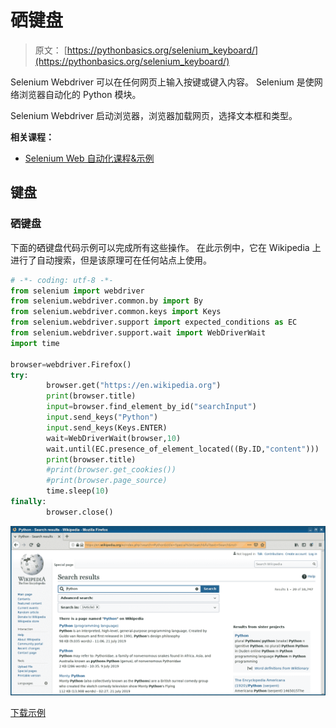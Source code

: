 # 硒键盘

> 原文： [https://pythonbasics.org/selenium_keyboard/](https://pythonbasics.org/selenium_keyboard/)

Selenium Webdriver 可以在任何网页上输入按键或键入内容。 Selenium 是使网络浏览器自动化的 Python 模块。

Selenium Webdriver 启动浏览器，浏览器加载网页，选择文本框和类型。

**相关课程：**

*   [Selenium Web 自动化课程&示例](https://gum.co/GjuJxo)

## 键盘

### 硒键盘

下面的硒键盘代码示例可以完成所有这些操作。 在此示例中，它在 Wikipedia 上进行了自动搜索，但是该原理可在任何站点上使用。

```py
# -*- coding: utf-8 -*-
from selenium import webdriver
from selenium.webdriver.common.by import By
from selenium.webdriver.common.keys import Keys
from selenium.webdriver.support import expected_conditions as EC
from selenium.webdriver.support.wait import WebDriverWait
import time

browser=webdriver.Firefox()
try:
        browser.get("https://en.wikipedia.org")
        print(browser.title)
        input=browser.find_element_by_id("searchInput")
        input.send_keys("Python")
        input.send_keys(Keys.ENTER)
        wait=WebDriverWait(browser,10)
        wait.until(EC.presence_of_element_located((By.ID,"content")))
        print(browser.title)
        #print(browser.get_cookies())
        #print(browser.page_source)
        time.sleep(10)
finally:
        browser.close()

```

![selenium keyboard](img/4869e893634e8cbc70809a8a73699b79.jpg)

[下载示例](https://gum.co/GjuJxo)